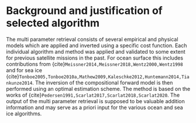 # Background and justification of selected algorithm


The multi parameter retrieval consists of several empirical and physical models
which are applied and inverted using a specific cost function. Each individual
algorithm and method was applied and validated to some extent for previous
satellite missions in the past. For ocean surface this includes contributions
from {cite}`Meissner2014,Meissner2018,Wentz2000,Wentz1998` and for sea ice
{cite}`Tonboe2005,Tonboe2010a,Mathew2009,Kaleschke2012,Huntemann2014,Tiankunze2014`.
The inversion of the compositional forward model is then performed using an
optimal estimation scheme. The method is based on the works of
{cite}`Pedersen1991,Scarlat2017,Scarlat2018,Scarlat2020`.
The output of the multi parameter retrieval is supposed to be valuable addition
information and may serve as a priori input for the various ocean and sea ice
algorithms.


